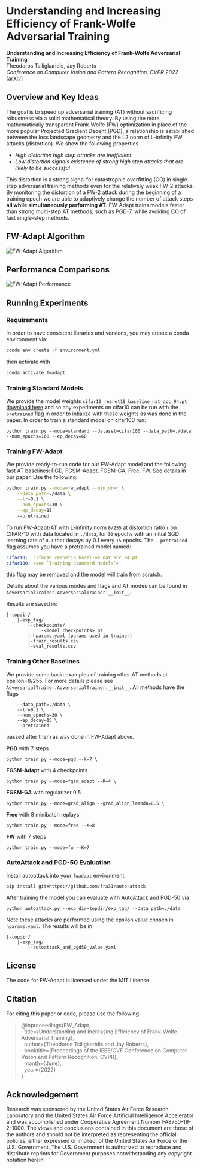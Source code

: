 # Understanding and Increasing Efficiency of Frank-Wolfe Adversarial Training

**Understanding and Increasing Efficiency of Frank-Wolfe Adversarial Training**\
Theodoros Tsiligkaridis, Jay Roberts\
_Conference on Computer Vision and Pattern Recognition, CVPR 2022_\
[[arXiv](https://arxiv.org/abs/2012.12368)]

## Overview and Key Ideas

The goal is to speed up adversarial training (AT) without sacrificing robustness via a solid mathematical theory. By using the more mathematically transparent Frank-Wolfe (FW) optimization in place of the more popular Projected Gradient Decent (PGD), a relationship is established between the loss landscape geometry and the L2 norm of L-infinity FW attacks (distortion).  We show the following properties

- _High distortion high step attacks are inefficient_
- _Low distortion signals existence of strong high step attacks that are likely to be successful_

This distortion is a strong signal for catastrophic overfitting (CO) in single-step adversarial training methods even for the relatively weak FW-2 attacks. By monitoring the distortion of a FW-2 attack during the beginning of a training epoch we are able to adaptively change the number of attack steps **all while simultaneously performing AT**. FW-Adapt trains models faster than strong multi-step AT methods, such as PGD-7, while avoiding CO of fast single-step methods.

## FW-Adapt Algorithm
![FW-Adapt Algorithm](images/fwadapt_alg.png)

## Performance Comparisons
![FW-Adapt Performance](images/eps16_plot.png)

## Running Experiments

### Requirements

In order to have consistent libraries and versions, you may create a conda environment via:

```sh
conda env create -f environment.yml
```

then activate with
```sh
conda activate fwadapt
```

### Training Standard Models
We provide the model weights `cifar10_resnet18_baseline_nat_acc_94.pt` [download here](https://www.dropbox.com/s/i1pvh6qc2vltg6q/cifar10_resnet18_baseline_nat_acc_94.pt?dl=0) and so any experiments on cifar10 can be run with the `--pretrained` flag in order to intialize with these weights as was done in the paper. In order to train a standard model on cifar100 run:

```
python train.py --mode=standard --dataset=cifar100 --data_path=./data --num_epochs=160 --ep_decay=60
```

### Training FW-Adapt

We provide ready-to-run code for our FW-Adapt model and the following fast AT baselines: PGD, FGSM-Adapt, FGSM-GA, Free, FW. See details in our paper. Use the following:

```sh
python train.py --mode=fw_adapt --min_dr=r \
    --data_path=./data \
    --lr=0.1 \
    --num_epochs=30 \
    --ep_decay=15
    --pretrained
```

To run FW-Adapt-AT with L-infinity norm `8/255` at distortion ratio `r` on CIFAR-10 with data located in `./data`, for `30` epochs with an initial SGD learning rate of `0.1` that decays by 0.1 every `15` epochs. The `--pretrained` flag assumes you have a pretrained model named:

```yaml
cifar10:  cifar10_resnet18_baseline_nat_acc_94.pt
cifar100: <see `Training Standard Models`>
```

this flag may be removed and the model will train from scratch.

Details about the various modes and flags and AT modes can be found in `AdversarialTrainer.AdversarialTrainer.__init__`. 

Results are saved in:
```
|-topdir/
    |-exp_tag/
        |-checkpoints/
            |-<model checkpoints>.pt
        |-hparams.yaml (params used in trainer)
        |-train_results.csv
        |-eval_results.csv 
```

### Training Other Baselines
We provide some basic examples of training other AT methods at epsilon=8/255. For more details please see `AdversarialTrainer.AdversarialTrainer.__init__`. All methods have the flags

```
    --data_path=./data \
    --lr=0.1 \
    --num_epochs=30 \
    --ep_decay=15 \
    --pretrained
```

passed after them as was done in FW-Adapt above.

**PGD** with 7 steps
```
python train.py --mode=pgd --K=7 \
```

**FGSM-Adapt** with 4 checkpoints
```
python train.py --mode=fgsm_adapt --K=4 \
```

**FGSM-GA** with regularizer 0.5
```
python train.py --mode=grad_align --grad_align_lambda=0.5 \
```

**Free** with 8 minibatch replays
```
python train.py --mode=free --K=8
```

**FW** with 7 steps
```
python train.py --mode=fw --K=7
```



### AutoAttack and PGD-50 Evaluation

Install autoattack into your `fwadapt` environment.
```
pip install git+https://github.com/fra31/auto-attack
```

After training the model you can evaluate with AutoAttack and PGD-50 via

```
python autoattack.py --exp_dir=topdir/exp_tag/ --data_path=./data
```

Note these attacks are performed using the epsilon value chosen in `hparams.yaml`. The results will be in
```
|-topdir/
    |-exp_tag/
        |-autoattack_and_pgd50_value.yaml
```

## License

The code for FW-Adapt is licensed under the MIT License.

## Citation
For citing this paper or code, please use the following:

> @inproceedings{FW_Adapt,\
    &nbsp;&nbsp;title={Understanding and Increasing Efficiency of Frank-Wolfe Adversarial Training},\
    &nbsp;&nbsp;author={Theodoros Tsiligkaridis and Jay Roberts},\
    &nbsp;&nbsp;booktitle={Proceedings of the IEEE/CVF Conference on Computer Vision and Pattern Recognition, CVPR},\
    &nbsp;&nbsp;month={June},\
    &nbsp;&nbsp;year={2022}\
}


## Acknowledgement

Research was sponsored by the United States Air Force Research Laboratory and the United States Air Force Artificial Intelligence Accelerator and was accomplished under Cooperative Agreement Number FA8750-19-2-1000. The views and conclusions contained in this document are those of the authors and should not be interpreted as representing the official policies, either expressed or implied, of the United States Air Force or the U.S. Government. The U.S. Government is authorized to reproduce and distribute reprints for Government purposes notwithstanding any copyright notation herein.
